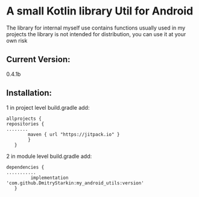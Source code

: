 # A small Kotlin library Util for Android

The library for internal myself use
contains functions usually used in my projects
the library is not intended for distribution, you can use it at your own risk


## Current Version:

0.4.1b

## Installation:

1 in project level build.gradle add:
```
allprojects {
repositories {
........
        maven { url "https://jitpack.io" }
        }
   }
```

2 in module level build.gradle add:
```
dependencies {
...........
         implementation 'com.github.DmitryStarkin:my_android_utils:version'
   }
```

